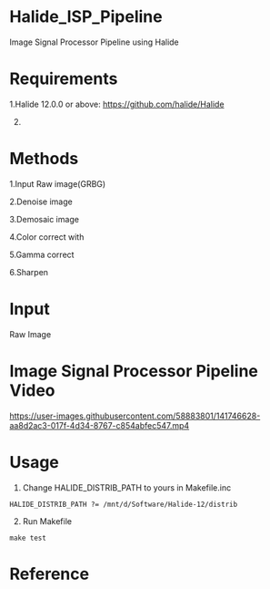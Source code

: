 # Halide_ISP_Pipeline
Image Signal Processor Pipeline using Halide

# Requirements
1.Halide 12.0.0 or above: https://github.com/halide/Halide

2.

# Methods
1.Input Raw image(GRBG)

2.Denoise image

3.Demosaic image

4.Color correct with 

5.Gamma correct

6.Sharpen

# Input
Raw Image

# Image Signal Processor Pipeline Video
https://user-images.githubusercontent.com/58883801/141746628-aa8d2ac3-017f-4d34-8767-c854abfec547.mp4

# Usage
1. Change HALIDE_DISTRIB_PATH to yours in Makefile.inc
```
HALIDE_DISTRIB_PATH ?= /mnt/d/Software/Halide-12/distrib 
```
2. Run Makefile 
```
make test
```

# Reference


